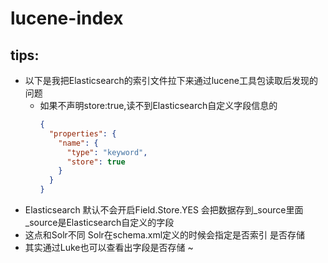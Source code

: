 # lucene-index

## tips:
- 以下是我把Elasticsearch的索引文件拉下来通过lucene工具包读取后发现的问题
  - 如果不声明store:true,读不到Elasticsearch自定义字段信息的
    ```json
    {
      "properties": {
        "name": {
          "type": "keyword",
          "store": true
        }
      }
    }
    ```
- Elasticsearch 默认不会开启Field.Store.YES 会把数据存到_source里面 _source是Elasticsearch自定义的字段
- 这点和Solr不同 Solr在schema.xml定义的时候会指定是否索引 是否存储
- 其实通过Luke也可以查看出字段是否存储 ~